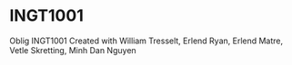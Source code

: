 # INGT1001
Oblig INGT1001
Created with William Tresselt, Erlend Ryan, Erlend Matre, Vetle Skretting, Minh Dan Nguyen
